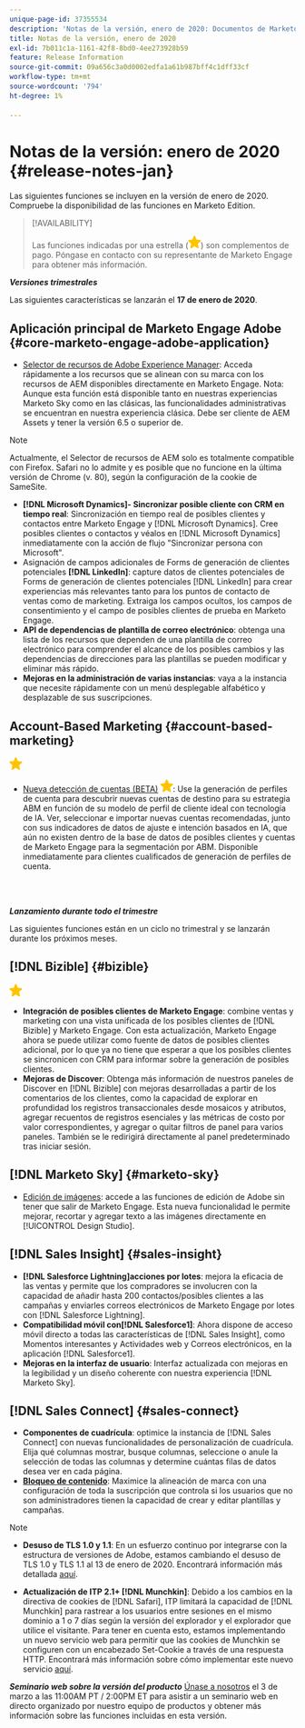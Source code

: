 ```yaml
---
unique-page-id: 37355534
description: 'Notas de la versión, enero de 2020: Documentos de Marketo: documentación del producto'
title: Notas de la versión, enero de 2020
exl-id: 7b011c1a-1161-42f8-8bd0-4ee273928b59
feature: Release Information
source-git-commit: 09a656c3a0d0002edfa1a61b987bff4c1dff33cf
workflow-type: tm+mt
source-wordcount: '794'
ht-degree: 1%

---
```


# Notas de la versión: enero de 2020 {#release-notes-jan}

Las siguientes funciones se incluyen en la versión de enero de 2020. Compruebe la disponibilidad de las funciones en Marketo Edition.

>[!AVAILABILITY]
>
>Las funciones indicadas por una estrella (![(estrella)](assets/yellow-star.png)) son complementos de pago. Póngase en contacto con su representante de Marketo Engage para obtener más información.

**_Versiones trimestrales_**

Las siguientes características se lanzarán el **17 de enero de 2020**.

## Aplicación principal de Marketo Engage Adobe {#core-marketo-engage-adobe-application}

* [Selector de recursos de Adobe Experience Manager](/help/marketo/product-docs/adobe-experience-cloud-integrations/importing-assets-with-adobe-experience-manager.md): Acceda rápidamente a los recursos que se alinean con su marca con los recursos de AEM disponibles directamente en Marketo Engage. Nota: Aunque esta función está disponible tanto en nuestras experiencias Marketo Sky como en las clásicas, las funcionalidades administrativas se encuentran en nuestra experiencia clásica. Debe ser cliente de AEM Assets y tener la versión 6.5 o superior de.

>[!NOTE]
>
>Actualmente, el Selector de recursos de AEM solo es totalmente compatible con Firefox. Safari no lo admite y es posible que no funcione en la última versión de Chrome (v. 80), según la configuración de la cookie de SameSite.

* **[!DNL Microsoft Dynamics]- Sincronizar posible cliente con CRM en tiempo real**: Sincronización en tiempo real de posibles clientes y contactos entre Marketo Engage y [!DNL Microsoft Dynamics]. Cree posibles clientes o contactos y véalos en [!DNL Microsoft Dynamics] inmediatamente con la acción de flujo &quot;Sincronizar persona con Microsoft&quot;.
* Asignación de campos adicionales de Forms de generación de clientes potenciales **[!DNL LinkedIn]**: capture datos de clientes potenciales de Forms de generación de clientes potenciales [!DNL LinkedIn] para crear experiencias más relevantes tanto para los puntos de contacto de ventas como de marketing. Extraiga los campos ocultos, los campos de consentimiento y el campo de posibles clientes de prueba en Marketo Engage.
* **API de dependencias de plantilla de correo electrónico**: obtenga una lista de los recursos que dependen de una plantilla de correo electrónico para comprender el alcance de los posibles cambios y las dependencias de direcciones para las plantillas se pueden modificar y eliminar más rápido.
* **Mejoras en la administración de varias instancias**: vaya a la instancia que necesite rápidamente con un menú desplegable alfabético y desplazable de sus suscripciones.

## Account-Based Marketing {#account-based-marketing}

![(estrella)](assets/yellow-star.png)

* [Nueva detección de cuentas (BETA)](https://docs.marketo.com/x/WQA6Ag) ![(estrella)](assets/yellow-star.png): Use la generación de perfiles de cuenta para descubrir nuevas cuentas de destino para su estrategia ABM en función de su modelo de perfil de cliente ideal con tecnología de IA. Ver, seleccionar e importar nuevas cuentas recomendadas, junto con sus indicadores de datos de ajuste e intención basados en IA, que aún no existen dentro de la base de datos de posibles clientes y cuentas de Marketo Engage para la segmentación por ABM. Disponible inmediatamente para clientes cualificados de generación de perfiles de cuenta.

<br> 

**_Lanzamiento durante todo el trimestre_**

Las siguientes funciones están en un ciclo no trimestral y se lanzarán durante los próximos meses.

## [!DNL Bizible] {#bizible}

![(estrella)](assets/yellow-star.png)

* **Integración de posibles clientes de Marketo Engage**: combine ventas y marketing con una vista unificada de los posibles clientes de [!DNL Bizible] y Marketo Engage. Con esta actualización, Marketo Engage ahora se puede utilizar como fuente de datos de posibles clientes adicional, por lo que ya no tiene que esperar a que los posibles clientes se sincronicen con CRM para informar sobre la generación de posibles clientes.
* **Mejoras de Discover**: Obtenga más información de nuestros paneles de Discover en [!DNL Bizible] con mejoras desarrolladas a partir de los comentarios de los clientes, como la capacidad de explorar en profundidad los registros transaccionales desde mosaicos y atributos, agregar recuentos de registros esenciales y las métricas de costo por valor correspondientes, y agregar o quitar filtros de panel para varios paneles. También se le redirigirá directamente al panel predeterminado tras iniciar sesión.

## [!DNL Marketo Sky] {#marketo-sky}

* [Edición de imágenes](https://experienceleague.adobe.com/docs/marketo/sky/design-studio/marketo-image-editor.html?lang=es#design-studio): accede a las funciones de edición de Adobe sin tener que salir de Marketo Engage. Esta nueva funcionalidad le permite mejorar, recortar y agregar texto a las imágenes directamente en [!UICONTROL Design Studio].

## [!DNL Sales Insight] {#sales-insight}

* **[!DNL Salesforce Lightning]acciones por lotes**: mejora la eficacia de las ventas y permite que los compradores se involucren con la capacidad de añadir hasta 200 contactos/posibles clientes a las campañas y enviarles correos electrónicos de Marketo Engage por lotes con [!DNL Salesforce Lightning].
* **Compatibilidad móvil con[!DNL Salesforce1]**: Ahora dispone de acceso móvil directo a todas las características de [!DNL Sales Insight], como Momentos interesantes y Actividades web y Correos electrónicos, en la aplicación [!DNL Salesforce1].
* **Mejoras en la interfaz de usuario**: Interfaz actualizada con mejoras en la legibilidad y un diseño coherente con nuestra experiencia [!DNL Marketo Sky].

## [!DNL Sales Connect] {#sales-connect}

* **Componentes de cuadrícula**: optimice la instancia de [!DNL Sales Connect] con nuevas funcionalidades de personalización de cuadrícula. Elija qué columnas mostrar, busque columnas, seleccione o anule la selección de todas las columnas y determine cuántas filas de datos desea ver en cada página.
* **[Bloqueo de contenido](/help/marketo/product-docs/marketo-sales-connect/admin/content-lockdown.md)**: Maximice la alineación de marca con una configuración de toda la suscripción que controla si los usuarios que no son administradores tienen la capacidad de crear y editar plantillas y campañas.

>[!NOTE]
>
>* **Desuso de TLS 1.0 y 1.1**: En un esfuerzo continuo por integrarse con la estructura de versiones de Adobe, estamos cambiando el desuso de TLS 1.0 y TLS 1.1 al 13 de enero de 2020. Encontrará información más detallada [aquí](https://nation.marketo.com/docs/DOC-7059-tls-10-11-deprecation-faq).
>
>* **Actualización de ITP 2.1+ [!DNL Munchkin]**: Debido a los cambios en la directiva de cookies de [!DNL Safari], ITP limitará la capacidad de [!DNL Munchkin] para rastrear a los usuarios entre sesiones en el mismo dominio a 1 o 7 días según la versión del explorador y el explorador que utilice el visitante. Para tener en cuenta esto, estamos implementando un nuevo servicio web para permitir que las cookies de Munchkin se configuren con un encabezado Set-Cookie a través de una respuesta HTTP. Encontrará más información sobre cómo implementar este nuevo servicio [aquí](https://nation.marketo.com/docs/DOC-7351).

**_Seminario web sobre la versión del producto_** [Únase a nosotros](https://engage.marketo.com/Jan_Feb_20_Release_Webinar_Registration.html) el 3 de marzo a las 11:00AM PT / 2:00PM ET para asistir a un seminario web en directo organizado por nuestro equipo de productos y obtener más información sobre las funciones incluidas en esta versión.
